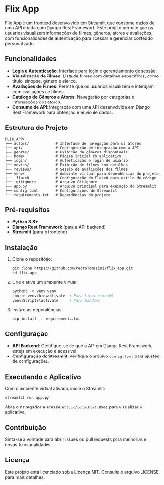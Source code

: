 # Flix App

Flix App é um frontend desenvolvido em Streamlit que consome dados de uma API criada com Django Rest Framework. Este projeto permite que os usuários visualizem informações de filmes, gêneros, atores e avaliações, com funcionalidades de autenticação para acessar e gerenciar conteúdo personalizado.

## Funcionalidades

- **Login e Autenticação**: Interface para login e gerenciamento de sessão.
- **Visualização de Filmes**: Lista de filmes com detalhes específicos, como título, sinopse, gênero e elenco.
- **Avaliações de Filmes**: Permite que os usuários visualizem e interajam com avaliações de filmes.
- **Catálogo de Gêneros e Atores**: Navegação por categorias e informações dos atores.
- **Consumo de API**: Integração com uma API desenvolvida em Django Rest Framework para obtenção e envio de dados.

## Estrutura do Projeto

```plaintext
FLIX_APP/
├── actors/            # Interface de navegação para os atores
├── api/               # Configuração de integração com a API
├── genres/            # Exibição de gêneros disponíveis
├── home/              # Página inicial do aplicativo
├── login/             # Autenticação e login de usuário
├── movies/            # Exibição de filmes com detalhes
├── reviews/           # Sessão de avaliações dos filmes
├── venv/              # Ambiente virtual para dependências do projeto
├── .flake8            # Configuração do Flake8 para estilo de código
├── .gitignore         # Arquivo Gitignore
├── app.py             # Arquivo principal para execução do Streamlit
├── config.toml        # Configurações do Streamlit
└── requirements.txt   # Dependências do projeto
```

## Pré-requisitos

- **Python 3.8+**
- **Django Rest Framework** (para a API backend)
- **Streamlit** (para o frontend)

## Instalação

1. Clone o repositório:

   ```bash
   git clone https://github.com/PedroTomasini/flix_app.git
   cd flix-app
   ```

2. Crie e ative um ambiente virtual:

   ```bash
   python3 -m venv venv
   source venv/bin/activate  # Para Linux e macOS
   venv\Scripts\activate     # Para Windows
   ```

3. Instale as dependências:

   ```bash
   pip install -r requirements.txt
   ```

## Configuração

- **API Backend**: Certifique-se de que a API em Django Rest Framework esteja em execução e acessível.
- **Configuração do Streamlit**: Verifique o arquivo `config.toml` para ajustes de configurações.

## Executando o Aplicativo

Com o ambiente virtual ativado, inicie o Streamlit:

```bash
streamlit run app.py
```

Abra o navegador e acesse `http://localhost:8501` para visualizar o aplicativo.

## Contribuição

Sinta-se à vontade para abrir issues ou pull requests para melhorias e novas funcionalidades.

## Licença

Este projeto está licenciado sob a Licença MIT. Consulte o arquivo LICENSE para mais detalhes.
